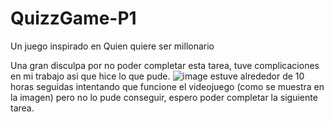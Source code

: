 # QuizzGame-P1
Un juego inspirado en Quien quiere ser millonario

Una gran disculpa por no poder completar esta tarea, tuve complicaciones en mi trabajo asi que hice lo que pude.
![image](https://user-images.githubusercontent.com/123908690/226237592-5f5e2cd4-7b5d-46be-8706-9fbc4b37c20c.png)
estuve alrededor de 10 horas seguidas intentando que funcione el videojuego (como se muestra en la imagen) pero no lo pude conseguir, espero poder completar la siguiente tarea.
